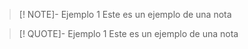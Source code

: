 > [! NOTE]- Ejemplo 1
> Este es un ejemplo de una nota


> [! QUOTE]- Ejemplo 1
> Este es un ejemplo de una nota